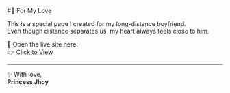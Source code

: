 #💖 For My Love

This is a special page I created for my long-distance boyfriend.  
Even though distance separates us, my heart always feels close to him.  

🌹 Open the live site here:  
👉 [Click to View](https://your-username.github.io/my-love-page/)

---

✨ With love,  
**Princess Jhoy**
